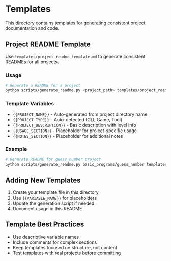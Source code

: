 # Templates

This directory contains templates for generating consistent project documentation and code.

## Project README Template

Use `templates/project_readme_template.md` to generate consistent READMEs for all projects.

### Usage

```bash
# Generate a README for a project
python scripts/generate_readme.py <project_path> templates/project_readme_template.md
```

### Template Variables

- `{{PROJECT_NAME}}` - Auto-generated from project directory name
- `{{PROJECT_TYPE}}` - Auto-detected (CLI, Game, Tool)
- `{{PROJECT_DESCRIPTION}}` - Basic description with level info
- `{{USAGE_SECTION}}` - Placeholder for project-specific usage
- `{{NOTES_SECTION}}` - Placeholder for additional notes

### Example

```bash
# Generate README for guess_number project
python scripts/generate_readme.py basic_programs/guess_number templates/project_readme_template.md
```

## Adding New Templates

1. Create your template file in this directory
2. Use `{{VARIABLE_NAME}}` for placeholders
3. Update the generation script if needed
4. Document usage in this README

## Template Best Practices

- Use descriptive variable names
- Include comments for complex sections
- Keep templates focused on structure, not content
- Test templates with real projects before committing
